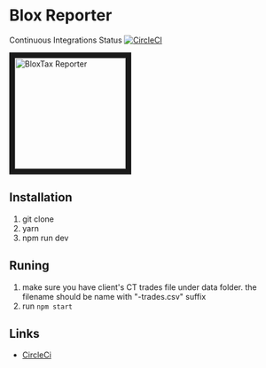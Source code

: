 # Blox Reporter

Continuous Integrations Status [![CircleCI](https://circleci.com/gh/BloxTax/reporter.svg?style=svg&circle-token=eb156d4fd4fd4f5bf0c9cbb00ccad0268fc9ddcd)](https://circleci.com/gh/BloxTax/reporter)

<a href="www.bloxtax.co.il" target="_blank">
<img src="https://media.brstatic.com/2017/09/27134252/Icon_Taxes.png" 
    alt="BloxTax Reporter"  height="200" border="10" />
</a>


## Installation

1. git clone
2. yarn
3. npm run dev

## Runing

1. make sure you have client's CT trades file under
   data folder. the filename should be name with "-trades.csv" suffix
2. run ` npm start `

## Links

* [CircleCi](https://circleci.com/gh/BloxTax/reporter)